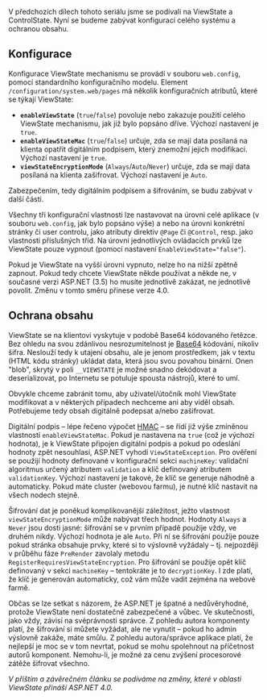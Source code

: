 <!-- dcterms:identifier = aspnetcz#237 -->
<!-- dcterms:title = ViewState: Konfigurace a ochrana -->
<!-- dcterms:abstract = V předchozích dílech tohoto seriálu jsme se podívali na ViewState a ControlState. Nyní se budeme zabývat konfigurací celého systému a ochranou obsahu. -->
<!-- np9:categoryId = 1 -->
<!-- x4w:category = IT -->
<!-- np9:authorId = 1 -->
<!-- np9:authorEmail = michal.valasek@altairis.cz -->
<!-- dcterms:creator = Michal Altair Valášek -->
<!-- np9:serialId = 5 -->
<!-- x4w:serial = ViewState -->
<!-- dcterms:created = 2009-07-01T09:00:00+02:00 -->
<!-- dcterms:dateAccepted = 2009-07-01T09:00:00+02:00 -->

V předchozích dílech tohoto seriálu jsme se podívali na ViewState a ControlState. Nyní se budeme zabývat konfigurací celého systému a ochranou obsahu.

## Konfigurace

Konfigurace ViewState mechanismu se provádí v souboru `web.config`, pomocí standardního konfiguračního modelu. Element `/configuration/system.web/pages` má několik konfiguračních atributů, které se týkají ViewState:

*   **`enableViewState`** (`true`/`false`) povoluje nebo zakazuje použití celého ViewState mechanismu, jak již bylo popsáno dříve. Výchozí nastavení je `true`. 
*   **`enableViewStateMac`** (`true`/`false`) určuje, zda se mají data posílaná na klienta opatřit digitálním podpisem, který znemožní jejich modifikaci. Výchozí nastavení je `true`. 
*   **`viewStateEncryptionMode`** (`Always`/`Auto`/`Never`) určuje, zda se mají data posílaná na klienta zašifrovat. Výchozí nastavení je `Auto`. 

Zabezpečením, tedy digitálním podpisem a šifrováním, se budu zabývat v další části.

Všechny tři konfigurační vlastnosti lze nastavovat na úrovni celé aplikace (v souboru `web.config`, jak bylo popsáno výše) a nebo na úrovni konkrétní stránky či user controlu, jako atributy direktiv `@Page` či `@Control`, resp. jako vlastnosti příslušných tříd. Na úrovni jednotlivých ovládacích prvků lze ViewState pouze vypnout (pomocí nastavení `EnableViewState="false"`).

Pokud je ViewState na vyšší úrovni vypnuto, nelze ho na nižší zpětně zapnout. Pokud tedy chcete ViewState někde používat a někde ne, v současné verzi ASP.NET (3.5) ho musíte jednotlivě zakázat, ne jednotlivě povolit. Změnu v tomto směru přinese verze 4.0.

## Ochrana obsahu

ViewState se na klientovi vyskytuje v podobě Base64 kódovaného řetězce. Bez ohledu na svou zdánlivou nesrozumitelnost je [Base64](http://en.wikipedia.org/wiki/Base64) kódování, nikoliv šifra. Neslouží tedy k utajení obsahu, ale je jenom prostředkem, jak v textu (HTML kódu stránky) ukládat data, která jsou svou povahou binární. Onen "blob", skrytý v poli `__VIEWSTATE` je možné snadno dekódovat a deserializovat, po Internetu se potuluje spousta nástrojů, které to umí.

Obvykle chceme zabránit tomu, aby uživatel/útočník mohl ViewState modifikovat a v některých případech nechceme ani aby viděl obsah. Potřebujeme tedy obsah digitálně podepsat a/nebo zašifrovat.

Digitální podpis – lépe řečeno výpočet [HMAC](http://www.aspnet.cz/Articles/146-hmac-hash-message-authentication-code.aspx) – se řídí již výše zmíněnou vlastností `enableViewStateMac`. Pokud je nastavena na `true` (což je výchozí hodnota), je k ViewState připojen digitální podpis a pokud po odeslání hodnoty zpět nesouhlasí, ASP.NET vyhodí `ViewStateException`. Pro ověření se použijí hodnoty definované v konfigurační sekci `machineKey`: validační algoritmus určený atributem `validation` a klíč definovaný atributem `validationKey`. Výchozí nastavení je takové, že klíč se generuje náhodně a automaticky. Pokud máte cluster (webovou farmu), je nutné klíč nastavit na všech nodech stejně.

Šifrování dat je poněkud komplikovanější záležitost, ježto vlastnost `viewStateEncryptionMode` může nabývat třech hodnot. Hodnoty `Always` a `Never` jsou dosti jasné: šifrování se v prvním případě použije vždy, ve druhém nikdy. Výchozí hodnota je ale `Auto`. Při ní se šifrování použije pouze pokud stránka obsahuje prvky, které si to výslovně vyžádaly – tj. nejpozději v průběhu fáze `PreRender` zavolaly metodu `RegisterRequiresViewStateEncryption`. Pro šifrování se použije opět klíč definovaný v sekci `machineKey` – tentokráte je to `decryptionKey`. I zde platí, že klíč je generován automaticky, což vám může vadit zejména na webové farmě.

Občas se lze setkat s názorem, že ASP.NET je špatné a nedůvěryhodné, protože ViewState není dostatečně zabezpečené a vůbec. Ve skutečnosti, jako vždy, závisí na svéprávnosti správce. Z pohledu autora komponenty platí, že šifrování si můžete vyžádat, ale ne vynutit – pokud ho admin výslovně zakáže, máte smůlu. Z pohledu autora/správce aplikace platí, že nejlepší je moc se v tom nevrtat, pokud se mohu spolehnout na příčetnost autorů komponent. Nemohu-li, je možné za cenu zvýšení procesorové zátěže šifrovat všechno.

*V příštím a závěrečném článku se podíváme na změny, které v oblasti ViewState přináší ASP.NET 4.0.*